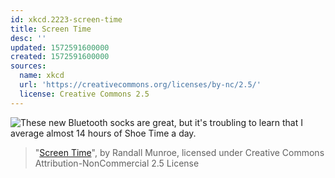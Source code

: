 ```yaml
---
id: xkcd.2223-screen-time
title: Screen Time
desc: ''
updated: 1572591600000
created: 1572591600000
sources:
  name: xkcd
  url: 'https://creativecommons.org/licenses/by-nc/2.5/'
  license: Creative Commons 2.5
---
```

![These new Bluetooth socks are great, but it's troubling to learn that I average almost 14 hours of Shoe Time a day.](https://imgs.xkcd.com/comics/screen_time.png)
> "[Screen Time](https://xkcd.com/2223/)", by Randall Munroe, licensed under Creative Commons Attribution-NonCommercial 2.5 License
